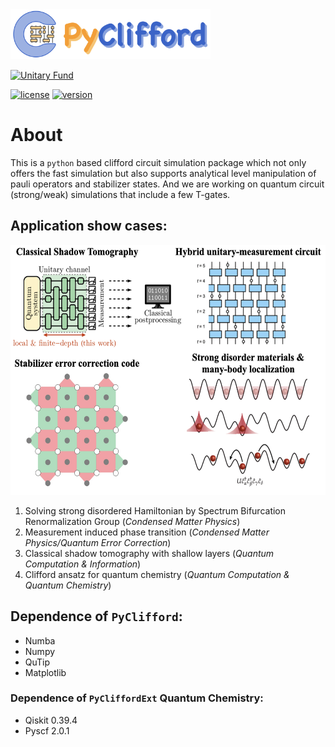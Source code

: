 <img src="/doc/logo.png" alt="Alt text" height="80" width="320">

[![Unitary Fund](https://img.shields.io/badge/Supported%20By-UNITARY%20FUND-brightgreen.svg?style=for-the-badge)](http://unitary.fund)


[![license](https://img.shields.io/badge/license-New%20BSD-blue.svg)](https://opensource.org/licenses/BSD-3-Clause)  [![version](https://img.shields.io/badge/version-0.1.0-green.svg)](https://semver.org)

# About

This is a `python` based clifford circuit simulation package which not only offers the fast simulation but also supports analytical level manipulation of pauli operators and stabilizer states. And we are working on quantum circuit (strong/weak) simulations that include a few T-gates.

## Application show cases:
<img src="/doc/show_cases.png" alt="Alt text" height="400" width="570">

 1. Solving strong disordered Hamiltonian by Spectrum Bifurcation Renormalization Group (*Condensed Matter Physics*)
 2. Measurement induced phase transition (*Condensed Matter Physics/Quantum Error Correction*)
 3. Classical shadow tomography with shallow layers (*Quantum Computation & Information*)
 4. Clifford ansatz for quantum chemistry (*Quantum Computation & Quantum Chemistry*)

## Dependence of `PyClifford`:
- Numba
- Numpy
- QuTip
- Matplotlib
### Dependence of `PyCliffordExt` Quantum Chemistry:
- Qiskit 0.39.4
- Pyscf 2.0.1



<!--**For MacOS user:** you can create a virtual environment containing necessary dependences with `conda env create -f env/miniClifford.yml`-->




